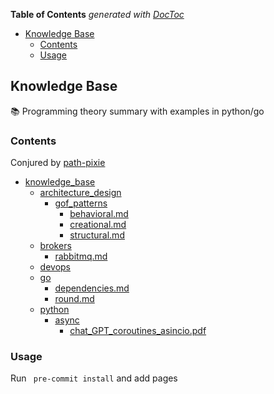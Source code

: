 <!-- START doctoc generated TOC please keep comment here to allow auto update -->
<!-- DON'T EDIT THIS SECTION, INSTEAD RE-RUN doctoc TO UPDATE -->
**Table of Contents**  *generated with [DocToc](https://github.com/thlorenz/doctoc)*

- [Knowledge Base](#knowledge-base)
  - [Contents](#contents)
  - [Usage](#usage)

<!-- END doctoc generated TOC please keep comment here to allow auto update -->

## Knowledge Base 

:books: Programming theory summary with examples in python/go

### Contents
Conjured by [path-pixie](https://github.com/path-pixie) 

<!-- path-pixie contents start -->
- [knowledge_base](./knowledge_base)  
  - [architecture_design](./knowledge_base/architecture_design)  
    - [gof_patterns](./knowledge_base/architecture_design/gof_patterns)  
      - [behavioral.md](./knowledge_base/architecture_design/gof_patterns/behavioral.md)  
      - [creational.md](./knowledge_base/architecture_design/gof_patterns/creational.md)  
      - [structural.md](./knowledge_base/architecture_design/gof_patterns/structural.md)  
  - [brokers](./knowledge_base/brokers)  
    - [rabbitmq.md](./knowledge_base/brokers/rabbitmq.md)  
  - [devops](./knowledge_base/devops)  
  - [go](./knowledge_base/go)  
    - [dependencies.md](./knowledge_base/go/dependencies.md)  
    - [round.md](./knowledge_base/go/round.md)  
  - [python](./knowledge_base/python)  
    - [async](./knowledge_base/python/async)  
      - [chat_GPT_coroutines_asincio.pdf](./knowledge_base/python/async/chat_GPT_coroutines_asincio.pdf)  

<!-- path-pixie contents end -->

### Usage

Run ` pre-commit install` and add pages